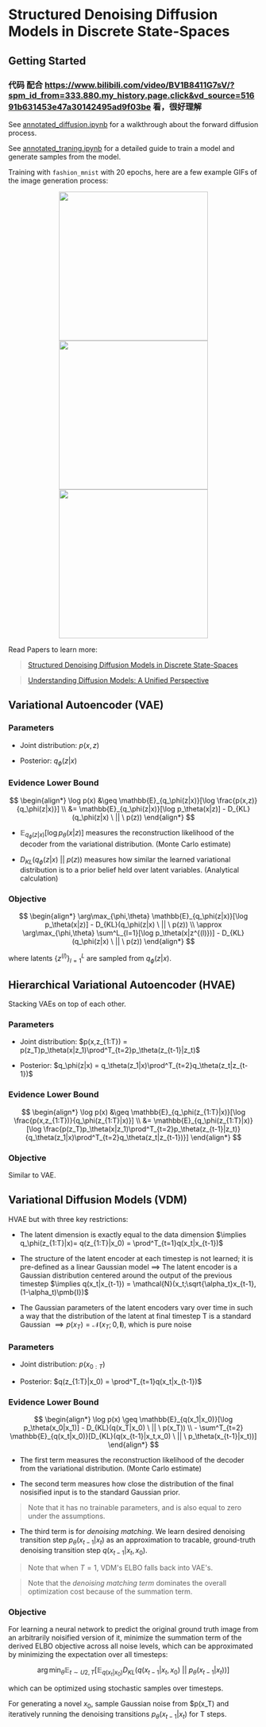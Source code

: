 # Structured Denoising Diffusion Models in Discrete State-Spaces

## Getting Started

### 代码 配合 https://www.bilibili.com/video/BV1B8411G7sV/?spm_id_from=333.880.my_history.page.click&vd_source=51691b631453e47a30142495ad9f03be 看，很好理解

See [annotated_diffusion.ipynb](./annotated_diffusion.ipynb) for a walkthrough about the forward diffusion process.

See [annotated_traning.ipynb](./annotated_training.ipynb) for a detailed guide to train a model and generate samples from the model.

Training with `fashion_mnist` with 20 epochs, here are a few example GIFs of the image generation process:

<p align="center">
  <img src="gifs/diffusion2.gif" width="300"/>
  <img src="gifs/diffusion26.gif" width="300"/>
  <img src="gifs/diffusion34.gif" width="300"/>
</p>

Read Papers to learn more:
> [Structured Denoising Diffusion Models in Discrete State-Spaces
](https://arxiv.org/abs/2107.03006)

> [Understanding Diffusion Models: A Unified Perspective
](https://arxiv.org/abs/2208.11970)

## Variational Autoencoder (VAE)

### Parameters

- Joint distribution: $p(x,z)$

- Posterior: $q_\phi(z|x)$

### Evidence Lower Bound

$$
\begin{align*}
\log p(x) 
    &\geq \mathbb{E}_{q_\phi(z|x)}[\log \frac{p(x,z)}{q_\phi(z|x)}] \\
    &= \mathbb{E}_{q_\phi(z|x)}[\log p_\theta(x|z)] - D_{KL}(q_\phi(z|x) \ || \ p(z))
\end{align*}
$$

- $\mathbb{E}_{q_\phi(z|x)}[\log p_\theta(x|z)]$ measures the reconstruction likelihood of the decoder from the variational distribution. (Monte Carlo estimate)

- $D_{KL}(q_\phi(z|x) \ || \ p(z))$ measures how similar the learned variational distribution is to a prior belief held over latent variables. (Analytical calculation)

### Objective

$$
\begin{align*}
\arg\max_{\phi,\theta} \mathbb{E}_{q_\phi(z|x)}[\log p_\theta(x|z)] - D_{KL}(q_\phi(z|x) \ || \ p(z)) \\
\approx \arg\max_{\phi,\theta} \sum^L_{l=1}[\log p_\theta(x|z^{(l)})] - D_{KL}(q_\phi(z|x) \ || \ p(z))
\end{align*}
$$

where latents $\{ z^{(l)} \}^L_{l=1}$ are sampled from $q_\phi(z|x)$.

## Hierarchical Variational Autoencoder (HVAE)

Stacking VAEs on top of each other.

### Parameters

- Joint distribution: $p(x,z_{1:T}) = p(z_T)p_\theta(x|z_1)\prod^T_{t=2}p_\theta(z_{t-1}|z_t)$

- Posterior: $q_\phi(z|x) = q_\theta(z_1|x)\prod^T_{t=2}q_\theta(z_t|z_{t-1})$

### Evidence Lower Bound

$$
\begin{align*}
\log p(x) 
    &\geq \mathbb{E}_{q_\phi(z_{1:T}|x)}[\log \frac{p(x,z_{1:T})}{q_\phi(z_{1:T}|x)}] \\
    &= \mathbb{E}_{q_\phi(z_{1:T}|x)}[\log \frac{p(z_T)p_\theta(x|z_1)\prod^T_{t=2}p_\theta(z_{t-1}|z_t)}{q_\theta(z_1|x)\prod^T_{t=2}q_\theta(z_t|z_{t-1})}]
\end{align*}
$$

### Objective

Similar to VAE.

## Variational Diffusion Models (VDM)

HVAE but with three key restrictions:

- The latent dimension is exactly equal to the data dimension 
$\implies q_\phi(z_{1:T}|x)= q(z_{1:T}|x_0) = \prod^T_{t=1}q(x_t|x_{t-1})$

- The structure of the latent encoder at each timestep is not learned; it is pre-defined as a linear Gaussian model
$\implies$ The latent encoder is a Gaussian distribution centered around the output of the previous timestep $\implies q(x_t|x_{t-1}) = \mathcal{N}(x_t;\sqrt{\alpha_t}x_{t-1}, (1-\alpha_t)\pmb{I})$

- The Gaussian parameters of the latent encoders vary over time in such a way that the distribution of the latent at final timestep T is a standard Gaussian $\implies p(x_T)=\mathcal{N}(x_T;0,\pmb{I})$, which is pure noise

### Parameters

- Joint distribution: $p(x_{0:T})$

- Posterior: $q(z_{1:T}|x_0) = \prod^T_{t=1}q(x_t|x_{t-1})$

### Evidence Lower Bound

$$
\begin{align*}
\log p(x) 
    \geq \mathbb{E}_{q(x_1|x_0)}[\log p_\theta(x_0|x_1)] - D_{KL}(q(x_T|x_0) \ || \ p(x_T)) \\
    - \sum^T_{t=2} \mathbb{E}_{q(x_t|x_0)}[D_{KL}(q(x_{t-1}|x_t,x_0) \ || \ p_\theta(x_{t-1}|x_t))]
\end{align*}
$$

- The first term measures the reconstruction likelihood of the decoder from the variational distribution. (Monte Carlo estimate)

- The second term measures how close the distribution of the final nosisified input is to the standard Gaussian prior.
> Note that it has no trainable parameters, and is also equal to zero under the assumptions.

- The third term is for *denoising matching*. We learn desired denoising transition step $p_\theta(x_{t-1}|x_t)$ as an approximation to tracable, ground-truth denoising transition step $q(x_{t-1}|x_t, x_0)$.
> Note that when $T=1$, VDM's ELBO falls back into VAE's.

> Note that the *denoising matching term* dominates the overall optimization cost because of the summation term.

### Objective
For learning a neural network to predict the original ground truth image from an arbitrarily noisified version of it, minimize the summation term of the derived ELBO objective across all noise levels, which can be approximated by minimizing the expectation over all timesteps:

$$
\arg\min_\theta \mathbb{E}_{t \sim U{2,T}}[\mathbb{E}_{q(x_t|x_0)}D_{KL}(q(x_{t-1}|x_t,x_0) \ || \ p_\theta(x_{t-1}|x_t))]
$$

which can be optimized using stochastic samples over timesteps.

For generating a novel $x_0$, sample Gaussian noise from $p(x_T) and iteratively running the denoising transitions $p_\theta(x_{t-1} | x_t)$ for T steps.

